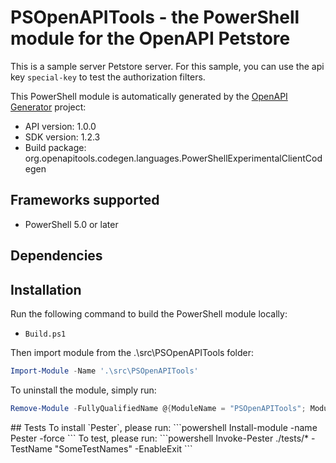 # PSOpenAPITools - the PowerShell module for the OpenAPI Petstore

This is a sample server Petstore server. For this sample, you can use the api key `special-key` to test the authorization filters.

This PowerShell module is automatically generated by the [OpenAPI Generator](https://openapi-generator.tech) project:

- API version: 1.0.0
- SDK version: 1.2.3
- Build package: org.openapitools.codegen.languages.PowerShellExperimentalClientCodegen

<a name="frameworks-supported"></a>
## Frameworks supported
- PowerShell 5.0 or later

<a name="dependencies"></a>
## Dependencies

<a name="installation"></a>
## Installation
Run the following command to build the PowerShell module locally:
- `Build.ps1`

Then import module from the .\src\PSOpenAPITools folder:
```powershell
Import-Module -Name '.\src\PSOpenAPITools'
```

To uninstall the module, simply run:
```powershell
Remove-Module -FullyQualifiedName @{ModuleName = "PSOpenAPITools"; ModuleVersion = ""}
```

<a name="tests">
## Tests
To install `Pester`, please run:
```powershell
Install-module -name Pester -force
```
To test, please run:
```powershell
Invoke-Pester ./tests/* -TestName "SomeTestNames" -EnableExit
```

